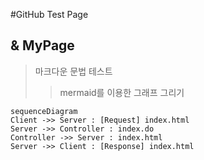 #GitHub Test Page
## & MyPage

> 마크다운 문법 테스트
> > mermaid를 이용한 그래프 그리기
> > 
```mermaid
sequenceDiagram
Client ->> Server : [Request] index.html
Server ->> Controller : index.do
Controller ->> Server : index.html
Server ->> Client : [Response] index.html



```
